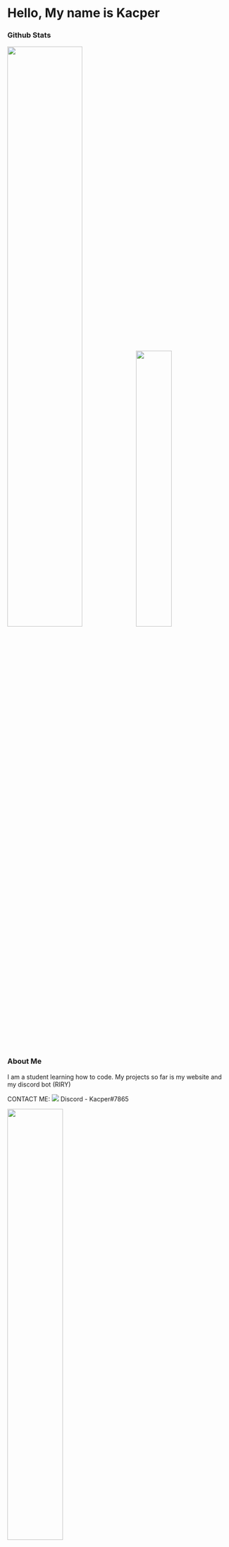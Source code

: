 # Hello, My name is Kacper

### Github Stats
<img src="https://github-readme-stats.vercel.app/api?username=DooJayu&show_icons=true&layout=compact&count_private=true&hide_title=true&theme=dark" style="width: 58%; max-width: 58%; min-width: 58%;"><img src="https://github-readme-stats.vercel.app/api/top-langs/?username=DooJayu&layout=compact&count_private=true&theme=dark" style="width: 40%; max-width: 40%; min-width: 40%;"></a>

### About Me

I am a student learning how to code.
My projects so far is my website and my discord bot (RIRY)

CONTACT ME:
<img src="https://cdn.icon-icons.com/icons2/2108/PNG/512/discord_icon_130958.png"> Discord - Kacper#7865

<img src="https://cdn.discordapp.com/attachments/752745827163832370/755256540675571843/a_1c8bc183b08f877c71478daf310c76d3.gif" style="width: 50%; max-width: 50%;">
